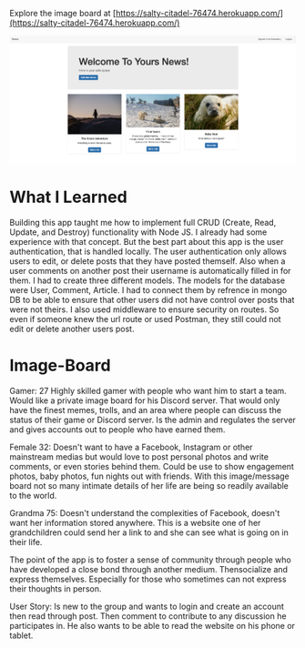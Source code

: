 Explore the image board at [https://salty-citadel-76474.herokuapp.com/](https://salty-citadel-76474.herokuapp.com/)

![](images/screenshot.png)

# What I Learned
Building this app taught me how to implement full CRUD (Create, Read, Update, and Destroy) functionality with Node JS.  I already had some experience with that concept.  But the best part about this app is the user authentication, that is handled locally.  The user authentication only allows users to edit, or delete posts that they have posted themself.  Also when a user comments on another post their username is automatically filled in for them.  I had to create three different models.  The models for the database were User, Comment, Article.  I had to connect them by refrence in mongo DB to be able to ensure that other users did not have control over posts that were not theirs.  I also used middleware to ensure security on routes.  So even if someone knew the url route or used Postman, they still could not edit or delete another users post.  

# Image-Board

Gamer: 27 
  Highly skilled gamer with people who want him to start a team.  Would like a private image board for his Discord server.  That would only have the finest memes, trolls, and an area where people can 
discuss the status of their game or Discord server. Is the admin and regulates the server and gives accounts out to people who have earned them.


Female 32:
  Doesn't want to have a Facebook, Instagram or other mainstream medias but would love to post personal photos and write comments, or even stories behind them. Could be use to show engagement photos, baby photos, fun nights out with friends.  With this image/message board not so many intimate details of her life are being so readily available to the world.  

Grandma 75:
  Doesn't understand the complexities of Facebook, doesn't want her information stored anywhere.  This is a website one of her grandchildren
could send her a link to and she can see what is going on in their life.  

The point of the app is to foster a sense of community through people who have developed a close bond through another medium.  Thensocialize and express themselves.  Especially for those who sometimes can not express their thoughts in person.  


User Story: Is new to the group and wants to login and create an account then read through post.  Then comment to contribute to any discussion he participates in.  He also wants to be able to read the website on his phone or tablet.  





